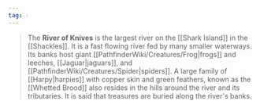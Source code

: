 ```yaml
---
tag: 💧
---
```

> The **River of Knives** is the largest river on the [[Shark Island]] in the [[Shackles]]. It is a fast flowing river fed by many smaller waterways. Its banks host giant [[PathfinderWiki/Creatures/Frog|frogs]] and leeches, [[Jaguar|jaguars]], and [[PathfinderWiki/Creatures/Spider|spiders]]. A large family of [[Harpy|harpies]] with copper skin and green feathers, known as the [[Whetted Brood]] also resides in the hills around the river and its tributaries. It is said that treasures are buried along the river's banks.








